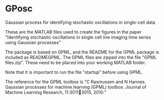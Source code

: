 # GPosc
Gaussian process for identifying stochastic oscillations in single-cell data

These are the MATLAB files used to create the figures in the paper "Identifying stochastic oscillations in single cell live imaging time series using Gaussian processes"

The package is based on GPML, and the README for the GPML package is included as READMEGPML. The GPML files are zipped into the file "GPML files.zip". These need to be placed into your working MATLAB folder.

Note that it is important to run the file "startup" before using GPML.

The reference for the GPML toolbox is "C Rasmussen and N Hannes. Gaussian processes for machine learning (GPML) toolbox. Journal
of Machine Learning Research, 11:30113015, 2010."


